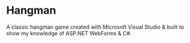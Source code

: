 # Hangman
A classic hangman game created with Microsoft Visual Studio &amp; built to show my knowledge of ASP.NET WebForms &amp; C#.
